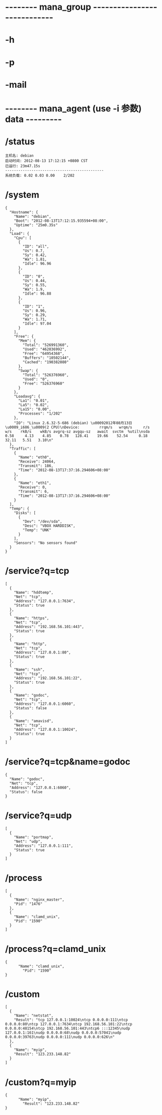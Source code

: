 # -------- mana_group ----------------------------
# -h
# -p
# -mail

# -------- mana_agent (use -i 参数) data ---------
# /status
    主机名: debian
    启动时间: 2012-08-13 17:12:15 +0800 CST
    已运行: 23m47.15s
    ---------------------------------------------
    系统负载: 0.02 0.03 0.00	2/202
# /system
    {
      "Hostname": {
        "Name": "debian",
        "Boot": "2012-08-13T17:12:15.935594+08:00",
        "Uptime": "25m0.35s"
      },
      "Load": {
        "Cpu": [
          {
            "ID": "all",
            "Us": 0.7,
            "Sy": 0.42,
            "Wa": 1.81,
            "Idle": 96.96
          },
          {
            "ID": "0",
            "Us": 0.44,
            "Sy": 0.55,
            "Wa": 1.9,
            "Idle": 96.88
          },
          {
            "ID": "1",
            "Us": 0.96,
            "Sy": 0.29,
            "Wa": 1.71,
            "Idle": 97.04
          }
        ],
        "Free": {
          "Mem": {
            "Total": "526991360",
            "Used": "462036992",
            "Free": "64954368",
            "Buffers": "10502144",
            "Cached": "190382080"
          },
          "Swap": {
            "Total": "526376960",
            "Used": "0",
            "Free": "526376960"
          }
        },
        "Loadavg": {
          "La1": "0.01",
          "La5": "0.02",
          "La15": "0.00",
          "Processes": "1/202"
        },
        "IO": "Linux 2.6.32-5-686 (debian) \u00092012年08月13日 \u0009_i686_\u0009(2 CPU)\nDevice:         rrqm/s   wrqm/s     r/s     w/s    rkB/s    wkB/s avgrq-sz avgqu-sz   await  svctm  %util\nsda               0.58     4.13    4.85    0.78   128.41    19.66    52.54     0.18   32.11   5.51   3.10\n"
      },
      "Traffic": [
        {
          "Name": "eth0",
          "Receive": 24064,
          "Transmit": 186,
          "Time": "2012-08-13T17:37:16.294606+08:00"
        },
        {
          "Name": "eth1",
          "Receive": 0,
          "Transmit": 6,
          "Time": "2012-08-13T17:37:16.294606+08:00"
        }
      ],
      "Temp": {
        "Disks": [
          {
            "Dev": "/dev/sda",
            "Desc": "VBOX HARDDISK",
            "Temp": "UNK"
          }
        ],
        "Sensors": "No sensors found"
      }
    }
# /service?q=tcp
    [
      {
        "Name": "hddtemp",
        "Net": "tcp",
        "Address": "127.0.0.1:7634",
        "Status": true
      },
      {
        "Name": "https",
        "Net": "tcp",
        "Address": "192.168.56.101:443",
        "Status": true
      },
      {
        "Name": "http",
        "Net": "tcp",
        "Address": "127.0.0.1:80",
        "Status": true
      },
      {
        "Name": "ssh",
        "Net": "tcp",
        "Address": "192.168.56.101:22",
        "Status": true
      },
      {
        "Name": "godoc",
        "Net": "tcp",
        "Address": "127.0.0.1:6060",
        "Status": false
      },
      {
        "Name": "amavisd",
        "Net": "tcp",
        "Address": "127.0.0.1:10024",
        "Status": true
      }
    ]
# /service?q=tcp&name=godoc
    {
      "Name": "godoc",
      "Net": "tcp",
      "Address": "127.0.0.1:6060",
      "Status": false
    }
# /service?q=udp
    [
      {
        "Name": "portmap",
        "Net": "udp",
        "Address": "127.0.0.1:111",
        "Status": true
      }
    ]
# /process
    [
      {
        "Name": "nginx_master",
        "Pid": "1476"
      },
      {
        "Name": "clamd_unix",
        "Pid": "1590"
      }
    ]
# /process?q=clamd_unix
    {
          "Name": "clamd_unix",
            "Pid": "1590"
    }
# /custom
    [
      {
        "Name": "netstat",
        "Result": "tcp 127.0.0.1:10024\ntcp 0.0.0.0:111\ntcp 0.0.0.0:80\ntcp 127.0.0.1:7634\ntcp 192.168.56.101:22\ntcp 0.0.0.0:48154\ntcp 192.168.56.101:443\ntcp6 :::12345\nudp 127.0.0.1:161\nudp 0.0.0.0:68\nudp 0.0.0.0:57041\nudp 0.0.0.0:39763\nudp 0.0.0.0:111\nudp 0.0.0.0:626\n"
      },
      {
        "Name": "myip",
        "Result": "123.233.148.82"
      }
    ]
# /custom?q=myip
    {
          "Name": "myip",
            "Result": "123.233.148.82"
    }

